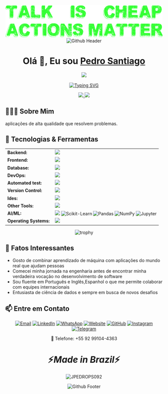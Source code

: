 <div align="center">
   <img src="./banner.png" alt="Banner" />
</div>
<div align="center">
   <img src="https://raw.githubusercontent.com/mayhemantt/mayhemantt/Update/svg/Bottom.svg" alt="Github Header" />
</div>

<div align="center">
   <h1>Olá 👋, Eu sou <a href="https://jpedrops.com">Pedro Santiago</a> </h1>
   <img src="https://media.giphy.com/media/hvRJCLFzcasrR4ia7z/giphy.gif" width="30">
</div>

<p align="center">
  <a href="https://git.io/typing-svg"><img src="https://readme-typing-svg.herokuapp.com?font=Fira+Code&pause=1000&color=2C9DF7&width=435&lines=Python+Developer;Machine+Learning+Engineer;Data+Science+Enthusiast;Full-Stack+Developer;Bioinformatics" alt="Typing SVG" /></a>
</p>

<div align="center">
  <a href="https://github.com/JPEDROPS092">
    <img height="180em" src="https://github-readme-stats.vercel.app/api?username=JPEDROPS092&show_icons=true&theme=dark&include_all_commits=true&count_private=true"/>
    <img height="180em" src="https://github-readme-stats.vercel.app/api/top-langs/?username=JPEDROPS092&layout=compact&langs_count=7&theme=dark"/>
  </a>
</div>

## 👨🏻‍💻 Sobre Mim 
aplicações de alta qualidade que resolvem problemas.

## 🚀 Tecnologias & Ferramentas

<div align="center">

<table>
  <!-- Backend -->
  <tr>
    <td style="font-weight: bold; padding-right: 10px; vertical-align: middle; border: none;">Backend:</td>
    <td style="border: none;">
      <img height="40" src="https://skillicons.dev/icons?i=java,python,nodejs,fastapi,flask,express,nginx,vite,django"/>
    </td>
  </tr>
  <!-- Frontend -->
  <tr>
    <td style="font-weight: bold; padding-right: 10px; vertical-align: middle; border: none;">Frontend:</td>
    <td style="border: none;">
      <img height="40" src="https://skillicons.dev/icons?i=vue,vuetify,react,mui,bootstrap,html,css,sass,js,ts,figma,vite"/>
    </td>
  </tr>
  <!-- Database -->
  <tr>
    <td style="font-weight: bold; padding-right: 10px; vertical-align: middle; border: none;">Database:</td>
    <td style="border: none;">
      <img height="40" src="https://skillicons.dev/icons?i=mysql,postgresql,mongodb,elasticsearch,redis,sqllite"/>
    </td>
  </tr>
  <!-- DevOps -->
  <tr>
    <td style="font-weight: bold; padding-right: 10px; vertical-align: middle; border: none;">DevOps:</td>
    <td style="border: none;">
      <img height="40" src="https://skillicons.dev/icons?i=docker,kubernetes,gcp,terraform,jenkins,githubactions,aws,git"/>
    </td>
  </tr>
  <!-- Automated test -->
  <tr>
    <td style="font-weight: bold; padding-right: 10px; vertical-align: middle; border: none;">Automated test:</td>
    <td style="border: none;">
      <img height="40" src="https://skillicons.dev/icons?i=selenium,jest,pytest"/>
    </td>
  </tr>
  <!-- Version Control -->
  <tr>
    <td style="font-weight: bold; padding-right: 10px; vertical-align: middle; border: none;">Version Control:</td>
    <td style="border: none;">
      <img height="40" src="https://skillicons.dev/icons?i=git,github,gitlab,bitbucket"/>
    </td>
  </tr>
  <!-- Ides -->
  <tr>
    <td style="font-weight: bold; padding-right: 10px; vertical-align: middle; border: none;">Ides:</td>
    <td style="border: none;">
      <img height="40" src="https://skillicons.dev/icons?i=vscode,webstorm,sublime,pycharm,idea"/>
    </td>
  </tr>
  <!-- Other Tools -->
  <tr>
    <td style="font-weight: bold; padding-right: 10px; vertical-align: middle; border: none;">Other Tools:</td>
    <td style="border: none;">
      <img height="40" src="https://skillicons.dev/icons?i=rabbitmq,grafana,bash,regex,d3,latex"/>
  </tr>
    <!-- AI/ML -->
  <tr>
    <td style="font-weight: bold; padding-right: 10px; vertical-align: middle; border: none;">AI/ML:</td>
    <td style="border: none;">
       <img height="40" src="https://skillicons.dev/icons?i=anaconda,opencv,pytorch,tensorflow"/>
      <img src="https://img.shields.io/badge/scikit_learn-F7931E?style=for-the-badge&logo=scikit-learn&logoColor=white" alt="Scikit-Learn">
      <img src="https://img.shields.io/badge/Pandas-2C2D72?style=for-the-badge&logo=pandas&logoColor=white" alt="Pandas">
      <img src="https://img.shields.io/badge/Numpy-777BB4?style=for-the-badge&logo=numpy&logoColor=white" alt="NumPy">
      <img src="https://img.shields.io/badge/Jupyter-F37626.svg?&style=for-the-badge&logo=Jupyter&logoColor=white" alt="Jupyter">
    </td>
  </tr>
  <!-- Operating Systems -->
  <tr>
    <td style="font-weight: bold; padding-right: 10px; vertical-align: middle; border: none;">Operating Systems:</td>
    <td style="border: none;">
      <img height="40" src="https://skillicons.dev/icons?i=windows,ubuntu,debian,linux,arch"/>
    </td>
  </tr>
</table>

</div>

<div align="center">
  <img src="https://github-profile-trophy.vercel.app/?username=JPEDROPS092&theme=darkhub&no-bg=true&row=1&margin-w=15" alt="trophy" />
</div>

## 🌟 Fatos Interessantes
- Gosto de combinar aprendizado de máquina com aplicações do mundo real que ajudam pessoas
- Comecei minha jornada na engenharia antes de encontrar minha verdadeira vocação no desenvolvimento de software
- Sou fluente em Português e Inglês,Espanhol o que me permite colaborar com equipes internacionais
- Entusiasta de ciência de dados e sempre em busca de novos desafios

## 📫 Entre em Contato

<div align="center">
  
  [![Email](https://img.shields.io/badge/Email-jpedropsss@gmail.com-D14836?style=for-the-badge&logo=gmail&logoColor=white)](mailto:jpedropsss@gmail.com?subject=GitHub%20Contact)
  [![LinkedIn](https://img.shields.io/badge/LinkedIn-0077B5?style=for-the-badge&logo=linkedin&logoColor=white)](https://linkedin.com/in/joão-pedro-pereira-santiago-340048269)
  [![WhatsApp](https://img.shields.io/badge/WhatsApp-25D366?style=for-the-badge&logo=whatsapp&logoColor=white)](https://wa.me/5592991044363)
  [![Website](https://img.shields.io/badge/Website-jpedrops.com-00C7B7?style=for-the-badge&logo=netlify&logoColor=white)]([https://jpedrops.com](https://jp-site-jpedrops-projects.vercel.app))
  [![GitHub](https://img.shields.io/badge/GitHub-100000?style=for-the-badge&logo=github&logoColor=white)](https://github.com/JPEDROPS092)
  [![Instagram](https://img.shields.io/badge/Instagram-E4405F?style=for-the-badge&logo=instagram&logoColor=white)](https://instagram.com/pedropereirasantiago)
  [![Telegram](https://img.shields.io/badge/Telegram-2CA5E0?style=for-the-badge&logo=telegram&logoColor=white)](https://t.me/jpedropsss)
  
  📱 Telefone: +55 92 99104-4363
  
</div>

<h1 align='center'>⚡️<i>Made in Brazil</i>⚡️</h1>

<p align="center">
  <img src="https://komarev.com/ghpvc/?username=JPEDROPS092&label=Profile%20views&color=0e75b6&style=flat" alt="JPEDROPS092" />
</p>

<div align="center">
  <img src="https://raw.githubusercontent.com/mayhemantt/mayhemantt/Update/svg/Bottom.svg" alt="Github Footer" />
</div>
